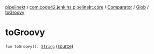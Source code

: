 [pipelinekt](../../../index.md) / [com.code42.jenkins.pipelinekt.core](../../index.md) / [Comparator](../index.md) / [Glob](index.md) / [toGroovy](./to-groovy.md)

# toGroovy

`fun toGroovy(): `[`String`](https://kotlinlang.org/api/latest/jvm/stdlib/kotlin/-string/index.html) [(source)](https://github.com/code42/pipelinekt/tree/master/core/src/main/kotlin/com/code42/jenkins/pipelinekt/core/Comparator.kt#L12)